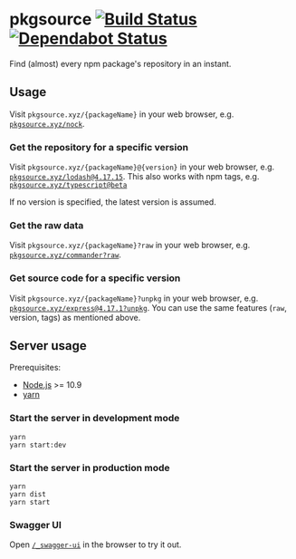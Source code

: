 # pkgsource [![Build Status](https://github.com/ffflorian/pkgsource/workflows/Build/badge.svg)](https://github.com/ffflorian/pkgsource/actions/) [![Dependabot Status](https://api.dependabot.com/badges/status?host=github&repo=ffflorian/pkgsource)](https://dependabot.com)

Find (almost) every npm package's repository in an instant.

## Usage

Visit `pkgsource.xyz/{packageName}` in your web browser, e.g. [`pkgsource.xyz/nock`](https://pkgsource.xyz/nock).

### Get the repository for a specific version

Visit `pkgsource.xyz/{packageName}@{version}` in your web browser, e.g. [`pkgsource.xyz/lodash@4.17.15`](https://pkgsource.xyz/lodash@4.17.15). This also works with npm tags, e.g. [`pkgsource.xyz/typescript@beta`](https://pkgsource.xyz/typescript@beta)

If no version is specified, the latest version is assumed.

### Get the raw data

Visit `pkgsource.xyz/{packageName}?raw` in your web browser, e.g. [`pkgsource.xyz/commander?raw`](https://pkgsource.xyz/commander?raw).

### Get source code for a specific version

Visit `pkgsource.xyz/{packageName}?unpkg` in your web browser, e.g. [`pkgsource.xyz/express@4.17.1?unpkg`](https://pkgsource.xyz/express@4.17.1?unpkg). You can use the same features (`raw`, version, tags) as mentioned above.

## Server usage

Prerequisites:

- [Node.js](https://nodejs.org) >= 10.9
- [yarn](https://yarnpkg.com)

### Start the server in development mode

```
yarn
yarn start:dev
```

### Start the server in production mode

```
yarn
yarn dist
yarn start
```

### Swagger UI

Open [`/_swagger-ui`](https://pkgsource.xyz/_swagger-ui) in the browser to try it out.
